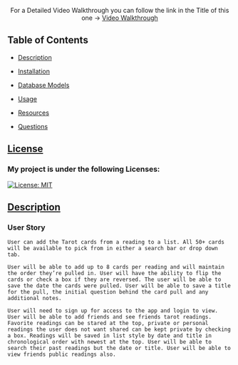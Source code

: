 <p align="center"> For a Detailed Video Walkthrough you can follow the link in the Title of this one -> <a href= "#">Video Walkthrough</a></p>

## Table of Contents

- [Description](#description)

- [Installation](#installation)
- [Database Models](#database-models)
- [Usage](#usage)
- [Resources](#resources)
- [Questions](#questions)

## [License](table-of-contents)

### My project is under the following Licenses:

[![License: MIT](https://img.shields.io/badge/License-MIT-yellow.svg)](https://opensource.org/licenses/MIT)

## [Description](#table-of-contents)

### User Story

```
User can add the Tarot cards from a reading to a list. All 50+ cards will be available to pick from in either a search bar or drop down tab. 

User will be able to add up to 8 cards per reading and will maintain the order they’re pulled in. User will have the ability to flip the cards or check a box if they are reversed. The user will be able to save the date the cards were pulled. User will be able to save a title for the pull, the initial question behind the card pull and any additional notes. 

User will need to sign up for access to the app and login to view. User will be able to add friends and see friends tarot readings. Favorite readings can be stared at the top, private or personal readings the user does not want shared can be kept private by checking a box. Readings will be saved in list style by date and title in chronological order with newest at the top. User will be able to search their past readings but the date or title. User will be able to view friends public readings also.
```
